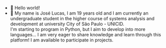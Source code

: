 - 👋 Hello world!
- 👀 My name is José Lucas, I am 19 years old and I am currently an undergraduate student in the higher course of systems analysis and development
at university City of São Paulo - UNICID.  
I'm starting to program in Python, but I aim to develop into more languages...
I am very eager to share knowledge and learn through this platform!
I am available to participate in projects.
